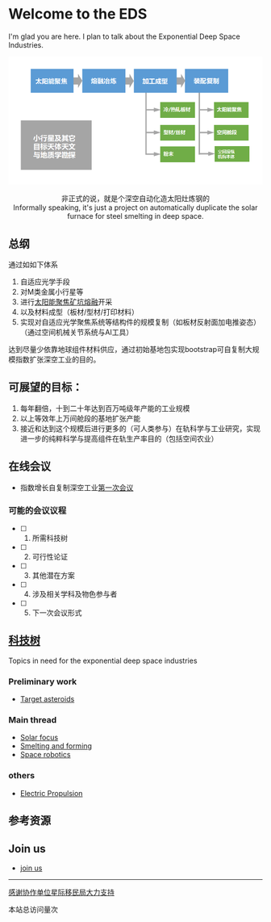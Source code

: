 # Welcome to the EDS

I'm glad you are here. I plan to talk about the Exponential Deep Space Industries.

[![diagram of the proposed exponential deep space industries](/assets/imgs/eds-diagram.png)](tech-tree.md)

<center>非正式的说，就是个深空自动化造太阳灶炼钢的</center>

<center>Informally speaking, it's just a project on automatically duplicate the solar furnace for steel smelting in deep space.</center>

## 总纲

通过如如下体系

1. 自适应光学手段
2. 对M类金属小行星等
3. 进行[太阳能聚焦矿坑熔融](topics/solar-focus.md)开采
4. 以及材料成型（板材/型材/打印材料）
5. 实现对自适应光学聚焦系统等结构件的规模复制（如板材反射面加电推姿态）（通过空间机械关节系统与AI工具）

达到尽量少依靠地球组件材料供应，通过初始基地包实现bootstrap可自复制大规模指数扩张深空工业的目的。

## 可展望的目标：

1. 每年翻倍，十到二十年达到百万吨级年产能的工业规模
2. 以上等效年上万间舱段的基地扩张产能
3. 接近和达到这个规模后进行更多的（可人类参与）在轨科学与工业研究，实现进一步的纯粹科学与提高组件在轨生产率目的（包括空间农业）

## 在线会议

* 指数增长自复制深空工业[第一次会议](meeting-notes/2018-09.md)

### 可能的会议议程

- [ ] 1. 所需科技树
- [ ] 2. 可行性论证
- [ ] 3. 其他潜在方案
- [ ] 4. 涉及相关学科及物色参与者
- [ ] 5. 下一次会议形式

## [科技树](tech-tree.html)

Topics in need for the exponential deep space industries

### Preliminary work

* [Target asteroids](topics/target-asteroids.md)

### Main thread

* [Solar focus](topics/solar-focus.md)
* [Smelting and forming](topics/smelting-and-forming.md)
* [Space robotics](topics/space-robotics.md)

### others

* [Electric Propulsion](topics/electric-propulsion.md)

## 参考资源


## Join us

* [join us](join-us.md)

---
[感谢协作单位星际移民局大力支持](https://github.com/InterImm/roundTable/issues/4)

<script async src="//busuanzi.ibruce.info/busuanzi/2.3/busuanzi.pure.mini.js"></script>

<span id="busuanzi_container_site_pv">本站总访问量<span id="busuanzi_value_site_pv"></span>次</span>

<!-- ## Let me know several or a few

* one
* two
* ..

is this really what i'm looking for?

## How this happened?

* automatic jekyll? -->
